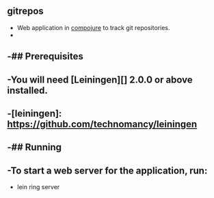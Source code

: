 ## gitrepos
- Web application in [compojure](https://github.com/weavejester/compojure) to track git repositories.
-
-## Prerequisites
-
-You will need [Leiningen][] 2.0.0 or above installed.
-
-[leiningen]: https://github.com/technomancy/leiningen
-
-## Running
-
-To start a web server for the application, run:
-
-    lein ring server
